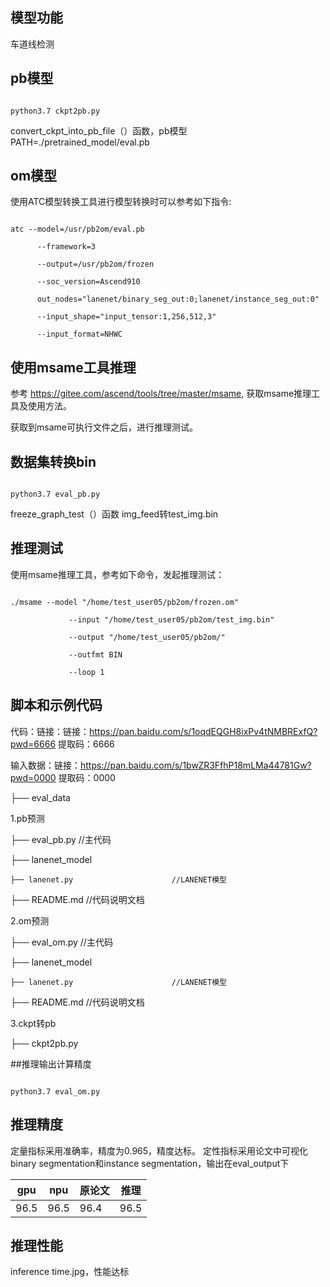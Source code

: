 ﻿## 模型功能

 车道线检测




## pb模型

```

python3.7 ckpt2pb.py
```

convert_ckpt_into_pb_file（）函数，pb模型 PATH=./pretrained_model/eval.pb

## om模型


使用ATC模型转换工具进行模型转换时可以参考如下指令:


```

atc --model=/usr/pb2om/eval.pb

      --framework=3 

      --output=/usr/pb2om/frozen

      --soc_version=Ascend910 

      out_nodes="lanenet/binary_seg_out:0;lanenet/instance_seg_out:0"

      --input_shape="input_tensor:1,256,512,3"

      --input_format=NHWC
```



## 使用msame工具推理


参考 https://gitee.com/ascend/tools/tree/master/msame, 获取msame推理工具及使用方法。

获取到msame可执行文件之后，进行推理测试。



## 数据集转换bin

```

python3.7 eval_pb.py
```

freeze_graph_test（）函数 img_feed转test_img.bin

## 推理测试


使用msame推理工具，参考如下命令，发起推理测试：
 

```

./msame --model "/home/test_user05/pb2om/frozen.om" 

             --input "/home/test_user05/pb2om/test_img.bin" 

             --output "/home/test_user05/pb2om/" 

             --outfmt BIN

             --loop 1
```


## 脚本和示例代码

代码：链接：链接：https://pan.baidu.com/s/1oqdEQGH8ixPv4tNMBRExfQ?pwd=6666 
提取码：6666 


输入数据：链接：https://pan.baidu.com/s/1bwZR3FfhP18mLMa44781Gw?pwd=0000 提取码：0000

├── eval_data


1.pb预测

├── eval_pb.py                          //主代码

├── lanenet_model                                    

    ├── lanenet.py                      //LANENET模型

├── README.md                   //代码说明文档



2.om预测

├── eval_om.py                          //主代码

├── lanenet_model                                    

    ├── lanenet.py                      //LANENET模型

├── README.md                   //代码说明文档



3.ckpt转pb

├── ckpt2pb.py



##推理输出计算精度

```

python3.7 eval_om.py
```

## 推理精度
定量指标采用准确率，精度为0.965，精度达标。
定性指标采用论文中可视化binary segmentation和instance segmentation，输出在eval_output下

| gpu   | npu  |原论文 |推理   |
|-------|------|-------|-------|
|   96.5  |  96.5  |   96.4   |96.5 |



## 推理性能
inference time.jpg，性能达标